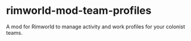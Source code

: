 # rimworld-mod-team-profiles
A mod for Rimworld to manage activity and work profiles for your colonist teams.
